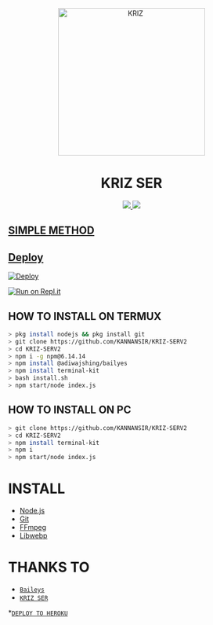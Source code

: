 <div align="center">
<img src="https://telegra.ph/file/ecdaa90c60e7f86ec0dc7.jpg" alt="KRIZ" width="300" />

# KRIZ SER

>
>
>
</div>
<p align="center">
  <a href="https://instagram.com/xy_lxx_."><img src="https://img.shields.io/badge/Instagram-E4405F?style=for-the-badge&logo=instagram&logoColor=white"/> 
  <a href="https://wa.me/919633687665"><img src="https://img.shields.io/badge/WhatsApp-25D366?style=for-the-badge&logo=whatsapp&logoColor=white" />
</p>

## SIMPLE METHOD
    
## Deploy
[![Deploy](https://www.herokucdn.com/deploy/button.svg)](https://heroku.com/deploy?template=https://github.com/KANNANSIR/KRIZ-SERV2/)

[![Run on Repl.it](https://repl.it/badge/github/quiec/whatsAlfa)](https://replit.com/@KANNANSIR/KRIZ-SERV2-Qr-code?v=1)

## HOW TO INSTALL ON TERMUX
```bash
> pkg install nodejs && pkg install git
> git clone https://github.com/KANNANSIR/KRIZ-SERV2
> cd KRIZ-SERV2
> npm i -g npm@6.14.14
> npm install @adiwajshing/bailyes
> npm install terminal-kit
> bash install.sh
> npm start/node index.js
```
## HOW TO INSTALL ON PC
```bash
> git clone https://github.com/KANNANSIR/KRIZ-SERV2
> cd KRIZ-SERV2
> npm install terminal-kit
> npm i
> npm start/node index.js
```

# INSTALL
* [Node.js](https://nodejs.org/en/)
* [Git](https://github.com/aneeslub/paul-walker) 
* [FFmpeg](https://github.com/BtbN/FFmpeg-Builds/releases/download/autobuild-2020-12-08-13-03/ffmpeg-n4.3.1-26-gca55240b8c-win64-gpl-4.3.zip)
* [Libwebp](https://developers.google.com/speed/webp/download)

# THANKS TO
* [`Baileys`](https://github.com/adiwajshing/Baileys) 
* [`KRIZ SER`](https://github.com/KANNANSIR) 


*[`DEPLOY TO HEROKU`](https://heroku.com/deploy?template=https://github.com/KANNANSIR/KRIZ-SERV2/)
  
  
